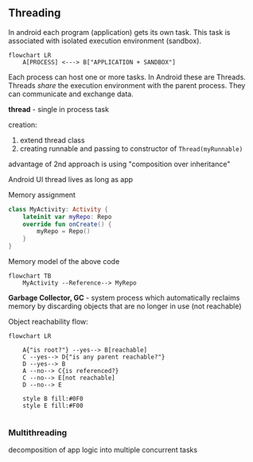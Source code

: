 ## Threading

In android each program (application) gets its own task.
This task is associated with isolated execution environment (sandbox).

```mermaid
flowchart LR
    A[PROCESS] <---> B["APPLICATION + SANDBOX"]
```

Each process can host one or more tasks. In Android these are Threads.
Threads _share_ the execution environment with the parent process. They can communicate and exchange data.


**thread** - single in process task

creation:
1. extend thread class
2. creating runnable and passing to constructor of `Thread(myRunnable)`

advantage of 2nd approach is using "composition over inheritance"

Android UI thread lives as long as app

Memory assignment

```kotlin
class MyActivity: Activity {
    lateinit var myRepo: Repo
    override fun onCreate() {
        myRepo = Repo()
    }
}
```

Memory model of the above code
```mermaid
flowchart TB
    MyActivity --Reference--> MyRepo
```

**Garbage Collector, GC** - system process which automatically reclaims memory 
by discarding objects that are no longer in use (not reachable) 

Object reachability flow:

```mermaid
flowchart LR

    A{"is root?"} --yes--> B[reachable]
    C --yes--> D{"is any parent reachable?"}
    D --yes--> B
    A --no--> C{is referenced?}
    C --no--> E[not reachable]
    D --no--> E
    
    style B fill:#0F0
    style E fill:#F00
    
```

### Multithreading

decomposition of app logic into multiple concurrent tasks


